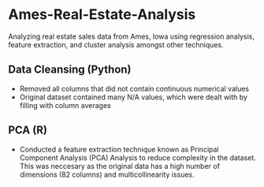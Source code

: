 # Ames-Real-Estate-Analysis
Analyzing real estate sales data from Ames, Iowa using regression analysis, feature extraction, and cluster analysis amongst other techniques.

## Data Cleansing (Python)
- Removed all columns that did not contain continuous numerical values
- Original dataset contained many N/A values, which were dealt with by filling with column averages

## PCA (R)
- Conducted a feature extraction technique known as Principal Component Analysis (PCA) Analysis to reduce complexity in the dataset. This was neccesary as the original data has a high number of dimensions (82 columns) and multicollinearity issues.
